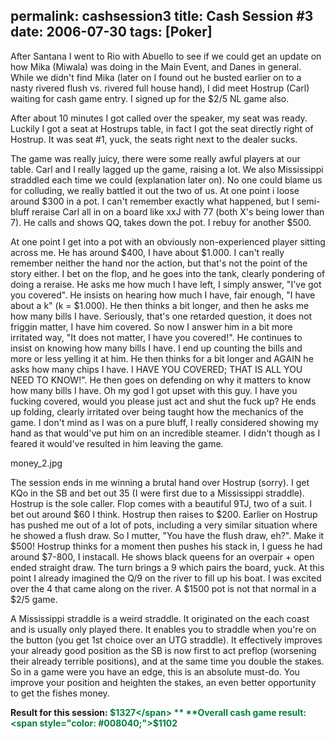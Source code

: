 permalink: cashsession3
title: Cash Session #3
date: 2006-07-30
tags: [Poker]
---
After Santana I went to Rio with Abuello to see if we could get an update on how Mika (Miwala) was doing in the Main Event, and Danes in general. While we didn't find Mika (later on I found out he busted earlier on to a nasty rivered flush vs. rivered full house hand), I did meet Hostrup (Carl) waiting for cash game entry. I signed up for the $2/5 NL game also.

<!-- more -->

After about 10 minutes I got called over the speaker, my seat was ready. Luckily I got a seat at Hostrups table, in fact I got the seat directly right of Hostrup. It was seat #1, yuck, the seats right next to the dealer sucks.

The game was really juicy, there were some really awful players at our table. Carl and I really lagged up the game, raising a lot. We also Mississippi straddled each time we could (explanation later on). No one could blame us for colluding, we really battled it out the two of us. At one point i loose around $300 in a pot. I can't remember exactly what happened, but I semi-bluff reraise Carl all in on a board like xxJ with 77 (both X's being lower than 7). He calls and shows QQ, takes down the pot. I rebuy for another $500.

At one point I get into a pot with an obviously non-experienced player sitting across me. He has around $400, I have about $1.000. I can't really remember neither the hand nor the action, but that's not the point of the story either. I bet on the flop, and he goes into the tank, clearly pondering of doing a reraise. He asks me how much I have left, I simply answer, "I've got you covered". He insists on hearing how much I have, fair enough, "I have about a k" (k = $1.000). He then thinks a bit longer, and then he asks me how many bills I have. Seriously, that's one retarded question, it does not friggin matter, I have him covered. So now I answer him in a bit more irritated way, "It does not matter, I have you covered!". He continues to insist on knowing how many bills I have. I end up counting the bills and more or less yelling it at him. He then thinks for a bit longer and AGAIN he asks how many chips I have. I HAVE YOU COVERED; THAT IS ALL YOU NEED TO KNOW!". He then goes on defending on why it matters to know how many bills I have. Oh my god I got upset with this guy. I have you fucking covered, would you please just act and shut the fuck up? He ends up folding, clearly irritated over being taught how the mechanics of the game. I don't mind as I was on a pure bluff, I really considered showing my hand as that would've put him on an incredible steamer. I didn't though as I feared it would've resulted in him leaving the game.

money_2.jpg

The session ends in me winning a brutal hand over Hostrup (sorry). I get KQo in the SB and bet out 35 (I were first due to a Mississippi straddle). Hostrup is the sole caller. Flop comes with a beautiful 9TJ, two of a suit. I bet out around $60 I think. Hostrup then raises to $200. Earlier on Hostrup has pushed me out of a lot of pots, including a very similar situation where he showed a flush draw. So I mutter, "You have the flush draw, eh?". Make it $500! Hostrup thinks for a moment then pushes his stack in, I guess he had around $7-800, I instacall. He shows black queens for an overpair + open ended straight draw. The turn brings a 9 which pairs the board, yuck. At this point I already imagined the Q/9 on the river to fill up his boat. I was excited over the 4 that came along on the river. A $1500 pot is not that normal in a $2/5 game.

A Mississippi straddle is a weird straddle. It originated on the each coast and is usually only played there. It enables you to straddle when you're on the button (you get 1st choice over an UTG straddle). It effectively improves your already good position as the SB is now first to act preflop (worsening their already terrible positions), and at the same time you double the stakes. So in a game were you have an edge, this is an absolute must-do. You improve your position and heighten the stakes, an even better opportunity to get the fishes money.

**Result for this session: <span style="color: #008040;">$1327</span> **  
**Overall cash game result: <span style="color: #008040;">$1102</span>**
